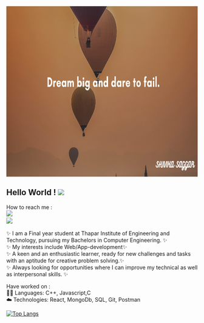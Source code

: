 
<img align='center' src="https://github.com/shivikasaggar/shivikasaggar/blob/main/SHIVIKA%20SAGGAR.png" width="1000" height="450" >

<h2> Hello World ! <img src="https://raw.githubusercontent.com/MartinHeinz/MartinHeinz/master/wave.gif" width="30px"> </h2>
How to reach me : </br>
<a href="https://www.linkedin.com/in/shivika-sagar-89b23b166/">
<img src="https://img.shields.io/badge/linkedin-%230077B5.svg?&style=for-the-badge&logo=linkedin&logoColor=white" /> 
</a>
</br>
<a href="mailto:shivikasagar@gmail.com">
<img src="https://img.shields.io/badge/gmail-D14836?&style=for-the-badge&logo=gmail&logoColor=white" />
 </a>



✨ I am a Final year student at Thapar Institute of Engineering and Technology, pursuing my Bachelors in Computer Engineering. ✨</br>
✨ My interests include Web/App-development✨</br>
✨ A keen and an enthusiastic learner, ready for new challenges and tasks with an aptitude for creative problem solving.✨ </br>
✨ Always looking for opportunities where I can improve my technical as well as interpersonal skills. ✨


Have worked on :</br>
👨‍💻 Languages: C++, Javascript,C </br>
☁️ Technologies: React, MongoDb, SQL, Git, Postman


[![Top Langs](https://github-readme-stats.vercel.app/api/top-langs/?username=shivikasaggar&layout=compact)](https://github.com/shivikasaggar/github-readme-stats)

<!--
**shivikasaggar/shivikasaggar** is a ✨ _special_ ✨ repository because its `README.md` (this file) appears on your GitHub profile.
--> 
